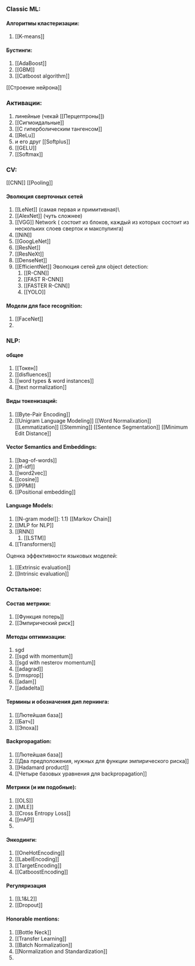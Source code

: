 
### Classic ML:
#### Алгоритмы кластеризации:
1) [[K-means]]

#### Бустинги:
1) [[AdaBoost]]
2) [[GBM]]
3) [[Catboost algorithm]]

[[Строение нейрона]]
### Активации:
1) линейные (чекай [[Перцептроны]])
2) [[Сигмоидальные]]
3) [[С гиперболическим тангенсом]]
4) [[ReLu]]
5) и его друг [[Softplus]]
6) [[GELU]]
7) [[Softmax]]

### CV:
[[CNN]]
[[Pooling]]
#### Эволюция сверточных сетей
1) [[LeNet]] (самая первая и примитивная)\
2) [[AlexNet]] (чуть сложнее)
3) [[VGG]] Network ( состоит из блоков, каждый из которых состоит из нескольких слоев сверток и макспулинга)
4) [[NiN]]
5) [[GoogLeNet]]
6) [[ResNet]]
7) [[ResNeXt]]
8) [[DenseNet]]
9) [[EfficientNet]]
Эволюция сетей для object detection:
	1) [[R-CNN]]
	2) [[FAST R-CNN]]
	3) [[FASTER R-CNN]]
	4) [[YOLO]]
#### Модели для face recognition:
1) [[FaceNet]]
2) 


### NLP:
#### общее
1) [[Токен]]
2) [[disfluences]]
3) [[word types & word instances]]
4) [[text normalization]]

#### Виды токенизаций:
1) [[Byte-Pair Encoding]]
2) [[Unigram Language Modeling]]
[[Word Normalixation]]
[[Lemmatization]]
[[Stemming]]
[[Sentence Segmentation]]
[[Minimum Edit Distance]]

#### Vector Semantics and Embeddings:
1) [[bag-of-words]]
2) [[tf-idf]]
3) [[word2vec]]
4) [[cosine]]
5) [[PPMI]]
6) [[Positional embedding]]

#### Language Models:
1) [[N-gram model]]:
		1.1)  [[Markov Chain]]
2) [[MLP for NLP]]
3) [[RNN]]
	1) [[LSTM]]
4) [[Transformers]]

Оценка эффективности языковых моделей:
1) [[Extrinsic evaluation]]
2) [[Intrinsic evaluation]]
### Остальное:
#### Состав метрики:
1) [[Функция потерь]]
2) [[Эмпирический риск]]

#### Методы оптимизации:
1) sgd
2) [[sgd with momentum]]
3) [[sgd with nesterov momentum]]
4) [[adagrad]]
5) [[rmsprop]]
6) [[adam]]
7) [[adadelta]]


#### Термины и обозначения дип лернинга: 
1) [[Лютейшая база]] 
2) [[Батч]]
3) [[Эпоха]]

#### Backpropagation:
1) [[Лютейшая база]]
2) [[Два предположения, нужных для функции эмпирического риска]]
3) [[Hadamard product]]
4) [[Четыре базовых уравнения для backpropagation]]


#### Метрики (и им подобные):
1) [[OLS]]
2) [[MLE]]
3) [[Cross Entropy Loss]]
4) [[mAP]]
5) 

#### Энкодинги:
1) [[OneHotEncoding]]
2) [[LabelEncoding]]
3) [[TargetEncoding]]
4) [[CatboostEncoding]]

#### Регуляризация 
1) [[L1&L2]]
2) [[Dropout]]

#### Honorable mentions:
1) [[Bottle Neck]]
2) [[Transfer Learning]]
3) [[Batch Normalization]]
4) [[Normalization and Standardization]]
5) 